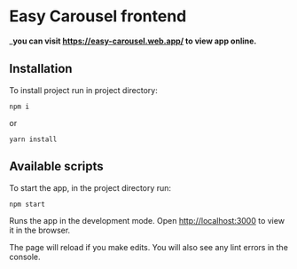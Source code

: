 # Easy Carousel frontend

___you can visit https://easy-carousel.web.app/ to view app online.__

## Installation

To install project run in project directory:

```
npm i
```
or
```
yarn install
```


## Available scripts

To start the app, in the project directory run:

```
npm start
```

Runs the app in the development mode.
Open [http://localhost:3000](http://localhost:3000) to view it in the browser.

The page will reload if you make edits.
You will also see any lint errors in the console.

